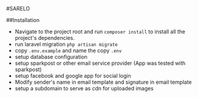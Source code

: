 #SARELO

##Installation
* Navigate to the project root and run `composer install` to install all the project's dependencies.
* run laravel migration `php artisan migrate`
* copy `.env.example` and name the copy `.env`
* setup database configuration
* setup sparkpost or other email service provider (App was tested with sparkpost)
* setup facebook and google app for social login
* Modify sender's name in email template and signature in email template
* setup a subdomain to serve as cdn for uploaded images